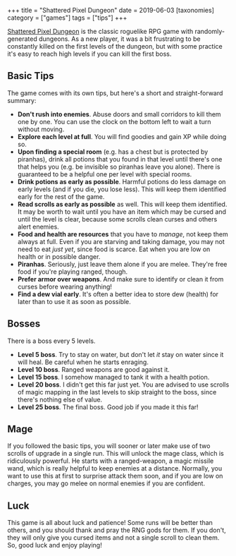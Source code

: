 +++
title = "Shattered Pixel Dungeon"
date = 2019-06-03
[taxonomies]
category = ["games"]
tags = ["tips"]
+++

[Shattered Pixel Dungeon](https://shatteredpixel.com/shatteredpd/) is the classic roguelike RPG game with randomly-generated dungeons. As a new player, it was a bit frustrating to be constantly killed on the first levels of the dungeon, but with some practice it's easy to reach high levels if you can kill the first boss.

## Basic Tips

The game comes with its own tips, but here's a short and straight-forward summary:

* **Don't rush into enemies**. Abuse doors and small corridors to kill them one by one. You can use the clock on the bottom left to wait a turn without moving.
* **Explore each level at full**. You will find goodies and gain XP while doing so.
* **Upon finding a special room** (e.g. has a chest but is protected by piranhas), drink all potions that you found in that level until there's one that helps you (e.g. be invisible so piranhas leave you alone). There is guaranteed to be a helpful one per level with special rooms.
* **Drink potions as early as possible**. Harmful potions do less damage on early levels (and if you die, you lose less). This will keep them identified early for the rest of the game.
* **Read scrolls as early as possible** as well. This will keep them identified. It may be worth to wait until you have an item which may be cursed and until the level is clear, because some scrolls clean curses and others alert enemies.
* **Food and health are resources** that you have to *manage*, not keep them always at full. Even if you are starving and taking damage, you may not need to eat *just yet*, since food is scarce. Eat when you are low on health or in possible danger.
* **Piranhas**. Seriously, just leave them alone if you are melee. They're free food if you're playing ranged, though.
* **Prefer armor over weapons**. And make sure to identify or clean it from curses before wearing anything!
* **Find a dew vial early**. It's often a better idea to store dew (health) for later than to use it as soon as possible.

## Bosses

There is a boss every 5 levels.

* **Level 5 boss**. Try to stay on water, but don't let *it* stay on water since it will heal. Be careful when he starts enraging.
* **Level 10 boss**. Ranged weapons are good against it.
* **Level 15 boss**. I somehow managed to tank it with a health potion.
* **Level 20 boss**. I didn't get this far just yet. You are advised to use scrolls of magic mapping in the last levels to skip straight to the boss, since there's nothing else of value.
* **Level 25 boss**. The final boss. Good job if you made it this far!

## Mage

If you followed the basic tips, you will sooner or later make use of two scrolls of upgrade in a single run. This will unlock the mage class, which is ridiculously powerful. He starts with a ranged-weapon, a magic missile wand, which is really helpful to keep enemies at a distance. Normally, you want to use this at first to surprise attack them soon, and if you are low on charges, you may go melee on normal enemies if you are confident.

## Luck

This game is all about luck and patience! Some runs will be better than others, and you should thank and pray the RNG gods for them. If you don't, they will only give you cursed items and not a single scroll to clean them. So, good luck and enjoy playing!